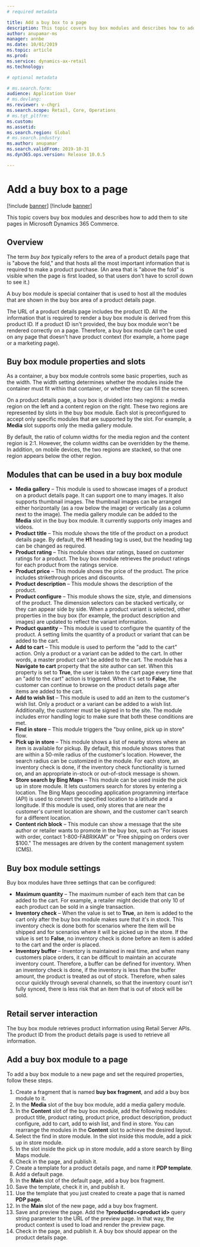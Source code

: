 ```yaml
---
# required metadata

title: Add a buy box to a page
description: This topic covers buy box modules and describes how to add them to site pages in Microsoft Dynamics 365 Commerce.
author: anupamar-ms
manager: annbe
ms.date: 10/01/2019
ms.topic: article
ms.prod: 
ms.service: dynamics-ax-retail
ms.technology: 

# optional metadata

# ms.search.form: 
audience: Application User
# ms.devlang: 
ms.reviewer: v-chgri
ms.search.scope: Retail, Core, Operations
# ms.tgt_pltfrm: 
ms.custom: 
ms.assetid: 
ms.search.region: Global
# ms.search.industry: 
ms.author: anupamar
ms.search.validFrom: 2019-10-31
ms.dyn365.ops.version: Release 10.0.5

---
```


# Add a buy box to a page

[!include [banner](includes/preview-banner.md)]
[!include [banner](includes/banner.md)]

This topic covers buy box modules and describes how to add them to site pages in Microsoft Dynamics 365 Commerce.

## Overview

The term *buy box* typically refers to the area of a product details page that is "above the fold," and that hosts all the most important information that is required to make a product purchase. (An area that is "above the fold" is visible when the page is first loaded, so that users don't have to scroll down to see it.)

A buy box module is special container that is used to host all the modules that are shown in the buy box area of a product details page.

The URL of a product details page includes the product ID. All the information that is required to render a buy box module is derived from this product ID. If a product ID isn't provided, the buy box module won't be rendered correctly on a page. Therefore, a buy box module can't be used on any page that doesn't have product context (for example, a home page or a marketing page).

## Buy box module properties and slots 

As a container, a buy box module controls some basic properties, such as the width. The width setting determines whether the modules inside the container must fit within that container, or whether they can fill the screen.

On a product details page, a buy box is divided into two regions: a media region on the left and a content region on the right. These two regions are represented by slots in the buy box module. Each slot is preconfigured to accept only specific modules that are supported by the slot. For example, a **Media** slot supports only the media gallery module.

By default, the ratio of column widths for the media region and the content region is 2:1. However, the column widths can be overridden by the theme. In addition, on mobile devices, the two regions are stacked, so that one region appears below the other region.

## Modules that can be used in a buy box module

- **Media gallery** – This module is used to showcase images of a product on a product details page. It can support one to many images. It also supports thumbnail images. The thumbnail images can be arranged either horizontally (as a row below the image) or vertically (as a column next to the image). The media gallery module can be added to the **Media** slot in the buy box module. It currently supports only images and videos.
- **Product title** – This module shows the title of the product on a product details page. By default, the **H1** heading tag is used, but the heading tag can be changed as required.
- **Product rating** – This module shows star ratings, based on customer ratings for a product. The buy box module retrieves the product ratings for each product from the ratings service.
- **Product price** – This module shows the price of the product. The price includes strikethrough prices and discounts.
- **Product description** – This module shows the description of the product.
- **Product configure** – This module shows the size, style, and dimensions of the product. The dimension selectors can be stacked vertically, or they can appear side by side. When a product variant is selected, other properties in the buy box (for example, the product description and images) are updated to reflect the variant information.
- **Product quantity** – This module is used to configure the quantity of the product. A setting limits the quantity of a product or variant that can be added to the cart.
- **Add to cart** – This module is used to perform the "add to the cart" action. Only a product or a variant can be added to the cart. In other words, a master product can't be added to the cart. The module has a **Navigate to cart** property that the site author can set. When this property is set to **True**, the user is taken to the cart page every time that an "add to the cart" action is triggered. When it's set to **False**, the customer can continue to browse on the product details page after items are added to the cart.
- **Add to wish list** – This module is used to add an item to the customer's wish list. Only a product or a variant can be added to a wish list. Additionally, the customer must be signed in to the site. The module includes error handling logic to make sure that both these conditions are met.
- **Find in store** – This module triggers the "buy online, pick up in store" flow.
- **Pick up in store** – This module shows a list of nearby stores where an item is available for pickup. By default, this module shows stores that are within a 50-mile radius of the customer's location. However, the search radius can be customized in the module. For each store, an inventory check is done, if the inventory check functionality is turned on, and an appropriate in-stock or out-of-stock message is shown.
- **Store search by Bing Maps** – This module can be used inside the pick up in store module. It lets customers search for stores by entering a location. The Bing Maps geocoding application programming interface (API) is used to convert the specified location to a latitude and a longitude. If this module is used, only stores that are near the customer's current location are shown, and the customer can't search for a different location.
- **Content rich block** – This module can show a message that the site author or retailer wants to promote in the buy box, such as "For issues with order, contact 1-800-FABRIKAM" or "Free shipping on orders over $100." The messages are driven by the content management system (CMS).

## Buy box module settings

Buy box modules have three settings that can be configured:

- **Maximum quantity** – The maximum number of each item that can be added to the cart. For example, a retailer might decide that only 10 of each product can be sold in a single transaction.
- **Inventory check** – When the value is set to **True**, an item is added to the cart only after the buy box module makes sure that it's in stock. This inventory check is done both for scenarios where the item will be shipped and for scenarios where it will be picked up in the store. If the value is set to **False**, no inventory check is done before an item is added to the cart and the order is placed.
- **Inventory buffer** – Inventory is maintained in real time, and when many customers place orders, it can be difficult to maintain an accurate inventory count. Therefore, a buffer can be defined for inventory. When an inventory check is done, if the inventory is less than the buffer amount, the product is treated as out of stock. Therefore, when sales occur quickly through several channels, so that the inventory count isn't fully synced, there is less risk that an item that is out of stock will be sold.

## Retail server interaction

The buy box module retrieves product information using Retail Server APIs. The product ID from the product details page is used to retrieve all information.

## Add a buy box module to a page

To add a buy box module to a new page and set the required properties, follow these steps.

1. Create a fragment that is named **buy box fragment**, and add a buy box module to it.
1. In the **Media** slot of the buy box module, add a media gallery module.
1. In the **Content** slot of the buy box module, add the following modules: product title, product rating, product price, product description, product configure, add to cart, add to wish list, and find in store. You can rearrange the modules in the **Content** slot to achieve the desired layout.
1. Select the find in store module. In the slot inside this module, add a pick up in store module.
1. In the slot inside the pick up in store module, add a store search by Bing Maps module.
1. Check in the page, and publish it.
1. Create a template for a product details page, and name it **PDP template**.
1. Add a default page.
1. In the **Main** slot of the default page, add a buy box fragment.
1. Save the template, check it in, and publish it.
1. Use the template that you just created to create a page that is named **PDP page**.
1. In the **Main** slot of the new page, add a buy box fragment.
1. Save and preview the page. Add the **?productid=&lt;product id&gt;** query string parameter to the URL of the preview page. In that way, the product context is used to load and render the preview page.
1. Check in the page, and publish it. A buy box should appear on the product details page.
